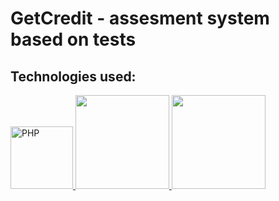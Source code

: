 # GetCredit - assesment system based on tests
## Technologies used:

<div>
    <a href="https://php.net" target="_blank">
        <img
            alt="PHP"
            src="https://www.php.net/images/logos/new-php-logo.svg"
            height="100">
    </a>
    <a href="https://laravel.com" target="_blank">
      <img src="https://raw.githubusercontent.com/laravel/art/master/logo-lockup/5%20SVG/2%20CMYK/1%20Full%20Color/laravel-logolockup-cmyk-red.svg" height="150">
    </a>
    <a href="https://laravel.com" target="_blank">
      <img src="https://avatars.githubusercontent.com/u/2034458?s=200&v=4" height="150">
    </a>
  
</div>

